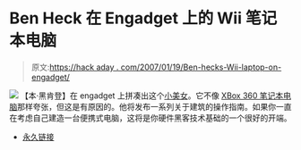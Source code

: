 # Ben Heck 在 Engadget 上的 Wii 笔记本电脑

> 原文:[https://hack aday . com/2007/01/19/Ben-hecks-Wii-laptop-on-engadget/](https://hackaday.com/2007/01/19/ben-hecks-wii-laptop-on-engadget/)

![](../Images/28953ceb4676046aa99cea91f5edebdf.png)
【本·黑肯登】在 engadget 上拼凑出这个[小美女](http://www.engadget.com/2007/01/19/the-wii-laptop/)。它不像 [XBox 360 笔记本电脑](http://www.hackaday.com/2006/09/10/xbox-360-laptop/)那样夸张，但这是有原因的。他将发布一系列关于建筑的操作指南。如果你一直在考虑自己建造一台便携式电脑，这将是你硬件黑客技术基础的一个很好的开端。

*   [永久链接](http://www.engadget.com/2007/01/19/the-wii-laptop/)